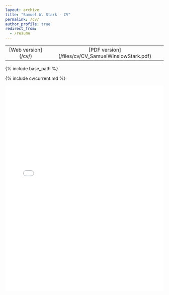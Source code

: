 ```yaml
---
layout: archive
title: "Samuel W. Stark - CV"
permalink: /cv/
author_profile: true
redirect_from:
  - /resume
---
```


<table>
  <tbody>
    <tr style="text-align: center;">
      <td markdown="span">
        <!-- <a href="/cv/">Web version</a> -->
        [Web version](/cv/)
      </td>
      <td markdown="span">
        <!-- <a href="/files/cv/CV_SamuelWinslowStark.pdf">PDF version</a> -->
        [PDF version](/files/cv/CV_SamuelWinslowStark.pdf)
      </td>
    </tr>
  </tbody>
</table>

{% include base_path %}

{% include cv/current.md %}

<div style="display: flex;
flex-direction: column;
width: 100%;
height: 650px;"> <div style="height: 100%;"> <iframe src="/files/cv/CV_SamuelWinslowStark.pdf" allowfullscreen="" frameborder="0" style="width:100%;height:100%;"></iframe> </div> </div>